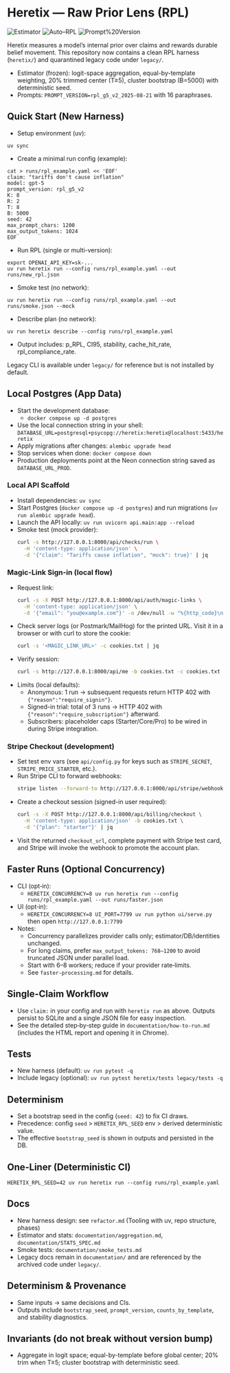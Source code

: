 # Heretix — Raw Prior Lens (RPL)

![Estimator](https://img.shields.io/badge/Estimator-Frozen-green)
![Auto–RPL](https://img.shields.io/badge/Auto–RPL-Enabled-blue)
![Prompt%20Version](https://img.shields.io/badge/PROMPT__VERSION-rpl__g5__v2__2025--08--21-purple)

Heretix measures a model’s internal prior over claims and rewards durable belief movement. This repository now contains a clean RPL harness (`heretix/`) and quarantined legacy code under `legacy/`.

- Estimator (frozen): logit-space aggregation, equal-by-template weighting, 20% trimmed center (T≥5), cluster bootstrap (B=5000) with deterministic seed.
- Prompts: `PROMPT_VERSION=rpl_g5_v2_2025-08-21` with 16 paraphrases.

## Quick Start (New Harness)

- Setup environment (uv):
```
uv sync
```

- Create a minimal run config (example):
```
cat > runs/rpl_example.yaml << 'EOF'
claim: "tariffs don't cause inflation"
model: gpt-5
prompt_version: rpl_g5_v2
K: 8
R: 2
T: 8
B: 5000
seed: 42
max_prompt_chars: 1200
max_output_tokens: 1024
EOF
```

- Run RPL (single or multi-version):
```
export OPENAI_API_KEY=sk-...
uv run heretix run --config runs/rpl_example.yaml --out runs/new_rpl.json
```

- Smoke test (no network):
```
uv run heretix run --config runs/rpl_example.yaml --out runs/smoke.json --mock
```

- Describe plan (no network):
```
uv run heretix describe --config runs/rpl_example.yaml
```

- Output includes: p_RPL, CI95, stability, cache_hit_rate, rpl_compliance_rate.

Legacy CLI is available under `legacy/` for reference but is not installed by default.

## Local Postgres (App Data)
- Start the development database:
  - `docker compose up -d postgres`
- Use the local connection string in your shell: `DATABASE_URL=postgresql+psycopg://heretix:heretix@localhost:5433/heretix`
- Apply migrations after changes: `alembic upgrade head`
- Stop services when done: `docker compose down`
- Production deployments point at the Neon connection string saved as `DATABASE_URL_PROD`.

### Local API Scaffold
- Install dependencies: `uv sync`
- Start Postgres (`docker compose up -d postgres`) and run migrations (`uv run alembic upgrade head`).
- Launch the API locally: `uv run uvicorn api.main:app --reload`
- Smoke test (mock provider):
  ```bash
  curl -s http://127.0.0.1:8000/api/checks/run \
    -H 'content-type: application/json' \
    -d '{"claim": "Tariffs cause inflation", "mock": true}' | jq
  ```

### Magic-Link Sign-in (local flow)
- Request link:
  ```bash
  curl -s -X POST http://127.0.0.1:8000/api/auth/magic-links \
    -H 'content-type: application/json' \
    -d '{"email": "you@example.com"}' -o /dev/null -w "%{http_code}\n"
  ```
- Check server logs (or Postmark/MailHog) for the printed URL. Visit it in a browser or with curl to store the cookie:
  ```bash
  curl -s '<MAGIC_LINK_URL>' -c cookies.txt | jq
  ```
- Verify session:
  ```bash
  curl -s http://127.0.0.1:8000/api/me -b cookies.txt -c cookies.txt | jq
  ```
- Limits (local defaults):
  - Anonymous: 1 run → subsequent requests return HTTP 402 with `{"reason":"require_signin"}`.
  - Signed-in trial: total of 3 runs → HTTP 402 with `{"reason":"require_subscription"}` afterward.
  - Subscribers: placeholder caps (Starter/Core/Pro) to be wired in during Stripe integration.

### Stripe Checkout (development)
- Set test env vars (see `api/config.py` for keys such as `STRIPE_SECRET`, `STRIPE_PRICE_STARTER`, etc.).
- Run Stripe CLI to forward webhooks:
  ```bash
  stripe listen --forward-to http://127.0.0.1:8000/api/stripe/webhook
  ```
- Create a checkout session (signed-in user required):
  ```bash
  curl -s -X POST http://127.0.0.1:8000/api/billing/checkout \
    -H 'content-type: application/json' -b cookies.txt \
    -d '{"plan": "starter"}' | jq
  ```
- Visit the returned `checkout_url`, complete payment with Stripe test card, and Stripe will invoke the webhook to promote the account plan.

## Faster Runs (Optional Concurrency)

- CLI (opt‑in):
  - `HERETIX_CONCURRENCY=8 uv run heretix run --config runs/rpl_example.yaml --out runs/faster.json`
- UI (opt‑in):
  - `HERETIX_CONCURRENCY=8 UI_PORT=7799 uv run python ui/serve.py` then open `http://127.0.0.1:7799`
- Notes:
  - Concurrency parallelizes provider calls only; estimator/DB/identities unchanged.
  - For long claims, prefer `max_output_tokens: 768–1200` to avoid truncated JSON under parallel load.
  - Start with 6–8 workers; reduce if your provider rate‑limits.
  - See `faster-processing.md` for details.

## Single-Claim Workflow
- Use `claim:` in your config and run with `heretix run` as above. Outputs persist to SQLite and a single JSON file for easy inspection.
- See the detailed step‑by‑step guide in `documentation/how-to-run.md` (includes the HTML report and opening it in Chrome).

## Tests
- New harness (default): `uv run pytest -q`
- Include legacy (optional): `uv run pytest heretix/tests legacy/tests -q`

## Determinism
- Set a bootstrap seed in the config (`seed: 42`) to fix CI draws.
- Precedence: config `seed` > `HERETIX_RPL_SEED` env > derived deterministic value.
- The effective `bootstrap_seed` is shown in outputs and persisted in the DB.

## One‑Liner (Deterministic CI)
```
HERETIX_RPL_SEED=42 uv run heretix run --config runs/rpl_example.yaml
```

## Docs
- New harness design: see `refactor.md` (Tooling with uv, repo structure, phases)
- Estimator and stats: `documentation/aggregation.md`, `documentation/STATS_SPEC.md`
- Smoke tests: `documentation/smoke_tests.md`
- Legacy docs remain in `documentation/` and are referenced by the archived code under `legacy/`.

## Determinism & Provenance
- Same inputs → same decisions and CIs.
- Outputs include `bootstrap_seed`, `prompt_version`, `counts_by_template`, and stability diagnostics.

## Invariants (do not break without version bump)
- Aggregate in logit space; equal-by-template before global center; 20% trim when T≥5; cluster bootstrap with deterministic seed.
